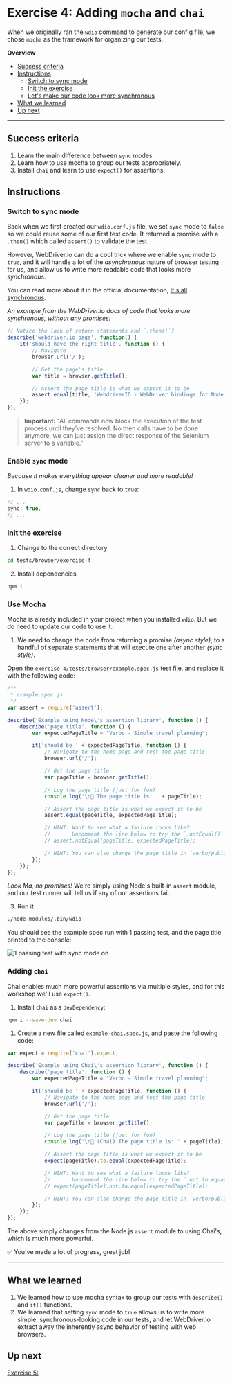 # Exercise 4: Adding `mocha` and `chai`

When we originally ran the `wdio` command to generate our config file, we chose `mocha` as the framework for organizing our tests.

**Overview**

<!-- TOC -->

- [Success criteria](#success-criteria)
- [Instructions](#instructions)
  - [Switch to sync mode](#switch-to-sync-mode)
  - [Init the exercise](#init-the-exercise)
  - [Let's make our code look more synchronous](#lets-make-our-code-look-more-synchronous)
- [What we learned](#what-we-learned)
- [Up next](#up-next)

<!-- /TOC -->

---

## Success criteria

1. Learn the main difference between `sync` modes
1. Learn how to use mocha to group our tests appropriately.
1. Install `chai` and learn to use `expect()` for assertions.

## Instructions

### Switch to sync mode

Back when we first created our `wdio.conf.js` file, we set `sync` mode to `false` so we could reuse some of our first test code.  It returned a promise with a `.then()` which called `assert()` to validate the test.

However, WebDriver.io can do a cool trick where we enable `sync` mode to `true`, and it will handle a lot of the _asynchronous_ nature of browser testing for us, and allow us to write more readable code that looks more _synchronous_.

You can read more about it in the official documentation, [It's all synchronous](http://webdriver.io/guide/getstarted/v4.html#It%E2%80%99s-all-synchronous).

_An example from the WebDriver.io docs of code that looks more synchronous, without any promises:_

```js
// Notice the lack of return statements and `.then()`?
describe('webdriver.io page', function() {
    it('should have the right title', function () {
        // Navigate
        browser.url('/');

        // Get the page's title
        var title = browser.getTitle();

        // Assert the page title is what we expect it to be
        assert.equal(title, 'WebdriverIO - WebDriver bindings for Node.js');
    });
});
```

> **Important:** "All commands now block the execution of the test process until they’ve resolved. No then calls have to be done anymore, we can just assign the direct response of the Selenium server to a variable."

### Enable `sync` mode

_Because it makes everything appear cleaner and more readable!_

1. In `wdio.conf.js`, change `sync` back to `true`:

```js
// ...
sync: true,
// ...
```

### Init the exercise

1. Change to the correct directory

```bash
cd tests/browser/exercise-4
```

2. Install dependencies

```bash
npm i
```

### Use Mocha

Mocha is already included in your project when you installed `wdio`.  But we do need to update our code to use it.

1. We need to change the code from returning a promise _(async style)_, to a handful of separate statements that will execute one after another _(sync style)_.

Open the `exercise-4/tests/browser/example.spec.js` test file, and replace it with the following code:

```js
/**
 * example.spec.js
 */
var assert = require('assert');

describe('Example using Node\'s assertion library', function () {
    describe('page title', function () {
        var expectedPageTitle = "Verbo - Simple travel planning";

        it('should be ' + expectedPageTitle, function () {
            // Navigate to the home page and test the page title
            browser.url('/');

            // Get the page title
            var pageTitle = browser.getTitle();

            // Log the page title (just for fun)
            console.log('\n🤖 The page title is: ' + pageTitle);

            // Assert the page title is what we expect it to be
            assert.equal(pageTitle, expectedPageTitle);

            // HINT: Want to see what a failure looks like?
            //       Uncomment the line below to try the `.notEqual()` syntax!
            // assert.notEqual(pageTitle, expectedPageTitle);

            // HINT: You can also change the page title in `verbo/public/index.html` to simulate an actual bug in the code, which should also cause your test to fail.
        });
    });
});
```

_Look Ma, no promises!_  We're simply using Node's built-in `assert` module, and our test runner will tell us if any of our assertions fail.

3. Run it

```bash
./node_modules/.bin/wdio
```

You should see the example spec run with 1 passing test, and the page title printed to the console:

![1 passing test with sync mode on](https://content.screencast.com/users/gnorwood_homeaway/folders/Snagit/media/e48dd535-33ff-4fb2-8676-9e37c1aa2b00/2018-05-28_00-08-31.png)

### Adding `chai`

Chai enables much more powerful assertions via multiple styles, and for this workshop we'll use `expect()`.

1. Install `chai` as a `devDependency`:

```bash
npm i --save-dev chai
```

1. Create a new file called `example-chai.spec.js`, and paste the following code:

```js
var expect = require('chai').expect;

describe('Example using Chai\'s assertion library', function () {
    describe('page title', function () {
        var expectedPageTitle = "Verbo - Simple travel planning";

        it('should be ' + expectedPageTitle, function () {
            // Navigate to the home page and test the page title
            browser.url('/');

            // Get the page title
            var pageTitle = browser.getTitle();

            // Log the page title (just for fun)
            console.log('\n🤖 (Chai) The page title is: ' + pageTitle);

            // Assert the page title is what we expect it to be
            expect(pageTitle).to.equal(expectedPageTitle);

            // HINT: Want to see what a failure looks like?  
            //       Uncomment the line below to try the `.not.to.equal()` syntax!
            // expect(pageTitle).not.to.equal(expectedPageTitle);

            // HINT: You can also change the page title in `verbo/public/index.html` to simulate an actual bug in the code, which should also cause your test to fail.
        });
    });
});
```

The above simply changes from the Node.js `assert` module to using Chai's, which is much more powerful.

✅ You've made a lot of progress, great job!

---

## What we learned

1. We learned how to use mocha syntax to group our tests with `describe()` and `it()` functions.
2. We learned that setting `sync` mode to `true` allows us to write more simple, synchronous-looking code in our tests, and let WebDriver.io extract away the inherently async behavior of testing with web browsers.

## Up next

[Exercise 5:](../exercise-5)
